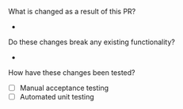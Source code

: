 What is changed as a result of this PR?

*

Do these changes break any existing functionality?

*

How have these changes been tested?
- [ ] Manual acceptance testing
- [ ] Automated unit testing
